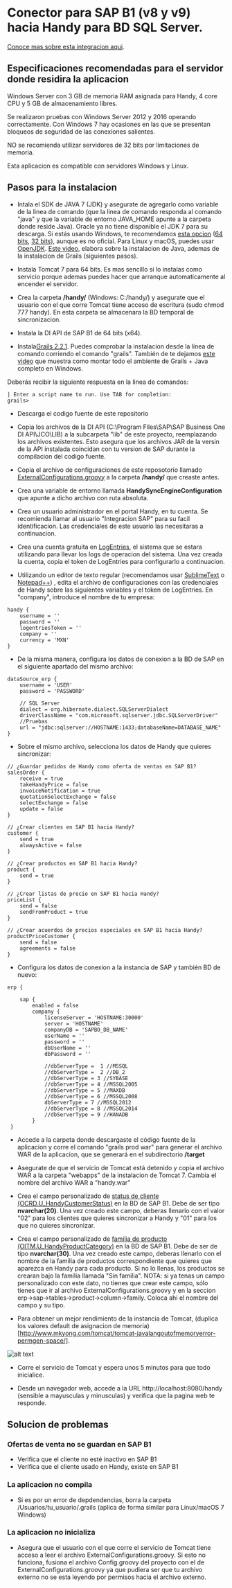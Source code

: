 # Conector para SAP B1 (v8 y v9) hacia Handy para BD SQL Server.

[Conoce mas sobre esta integracion aqui](http://ayuda.handy.la/general/integracion-sap-b1-handy).

## Especificaciones recomendadas para el servidor donde residira la aplicacion

Windows Server con 3 GB de memoria RAM asignada para Handy, 4 core CPU y 5 GB de almacenamiento libres.

Se realizaron pruebas con Windows Server 2012 y 2016 operando correctamente. Con Windows 7 hay ocasiones en las que se presentan bloqueos de seguridad de las conexiones salientes.

NO se recomienda utilizar servidores de 32 bits por limitaciones de memoria.

Esta aplicacion es compatible con servidores Windows y Linux.

## Pasos para la instalacion

- Intala el SDK de JAVA 7 (JDK) y asegurate de agregarlo como variable de la linea de comando (que la linea de comando responda al comando "java" y que la variable de entorno JAVA_HOME apunte a la carpeta donde reside Java). Oracle ya no tiene disponible el JDK 7 para su descarga. Si estás usando Windows, te recomendamos [esta opcion](https://github.com/alexkasko/openjdk-unofficial-builds) ([64 bits](https://bitbucket.org/alexkasko/openjdk-unofficial-builds/downloads/openjdk-1.7.0-u80-unofficial-windows-amd64-installer.zip), [32 bits](https://bitbucket.org/alexkasko/openjdk-unofficial-builds/downloads/openjdk-1.7.0-u80-unofficial-windows-i586-installer.zip)), aunque es no oficial. Para Linux y macOS, puedes usar [OpenJDK](http://openjdk.java.net/). [Este video](https://www.youtube.com/watch?v=Nu3GgjuUOtg), elabora sobre la instalacion de Java, ademas de la instalacion de Grails (siguientes pasos).

- Instala Tomcat 7 para 64 bits. Es mas sencillo si lo instalas como servicio porque ademas puedes hacer que arranque automaticamente al encender el servidor.

- Crea la carpeta **/handy/** (Windows: C:/handy/) y asegurate que el usuario con el que corre Tomcat tiene acceso de escritura (sudo chmod 777 handy). En esta carpeta se almacenara la BD temporal de sincronizacion.

- Instala la DI API de SAP B1 de 64 bits (x64).

- Instala[Grails 2.2.1](http://grails.org/download.html). Puedes comprobar la instalacion desde la línea de comando corriendo el comando "grails". También de te dejamos [este video](https://www.youtube.com/watch?v=Nu3GgjuUOtg) que muestra como montar todo el ambiente de Grails + Java completo en Windows.

Deberás recibir la siguiente respuesta en la linea de comandos:
```
| Enter a script name to run. Use TAB for completion: 
grails> 
```

- Descarga el codigo fuente de este repositorio

- Copia los archivos de la DI API (C:\Program Files\SAP\SAP Business One DI API\JCO\LIB) a la subcarpeta "lib" de este proyecto, reemplazando los archivos existentes. Esto asegura que los archivos JAR de la versin de la API instalada coincidan con tu version de SAP durante la compilacion del codigo fuente.

- Copia el archivo de configuraciones de este reposotorio llamado [ExternalConfigurations.groovy](https://github.com/arturoojeda/handy-sap-b1-integration/blob/master/ExternalConfigurations.groovy) a la carpeta **/handy/** que creaste antes.

- Crea una variable de entorno llamada **HandySyncEngineConfiguration** que apunte a dicho archivo con ruta absoluta.

- Crea un usuario administrador en el portal Handy, en tu cuenta. Se recomienda llamar al usuario "Integracion SAP" para su facil identificacion. Las credenciales de este usuario las necesitaras a continuacion.

- Crea una cuenta gratuita en [LogEntries](https://logentries.com/), el sistema que se estara utilizando para llevar los logs de operacion del sistema. Una vez creada la cuenta, copia el token de LogEntries para configurarlo a continuacion.

- Utilizando un editor de texto regular (recomendamos usar [SublimeText](https://www.sublimetext.com/) o [Notepad++](https://notepad-plus-plus.org/)) , edita el archivo de configuraciones con las credenciales de Handy sobre las siguientes variables y el token de LogEntries. En "company", introduce el nombre de tu empresa:

```
handy {
    username = ''
    password = ''
    logentriesToken = ''
    company = ''
    currency = 'MXN'
}
```

- De la misma manera, configura los datos de conexion a la BD de SAP en el siguiente apartado del mismo archivo:

```
dataSource_erp {
    username = 'USER'
    password = 'PASSWORD'

    // SQL Server
    dialect = org.hibernate.dialect.SQLServerDialect
    driverClassName = "com.microsoft.sqlserver.jdbc.SQLServerDriver"
    //Pruebas
    url = "jdbc:sqlserver://HOSTNAME:1433;databaseName=DATABASE_NAME"
}
```

- Sobre el mismo archivo, selecciona los datos de Handy que quieres sincronizar:

```
// ¿Guardar pedidos de Handy como oferta de ventas en SAP B1?
salesOrder {
    receive = true
    takeHandyPrice = false
    invoiceNotification = true
    quotationSelectExchange = false
    selectExchange = false
    update = false
}

// ¿Crear clientes en SAP B1 hacia Handy?
customer {
    send = true
    alwaysActive = false
}

// ¿Crear productos en SAP B1 hacia Handy?
product {
    send = true
}

// ¿Crear listas de precio en SAP B1 hacia Handy?
priceList {
    send = false
    sendFromProduct = true
}

// ¿Crear acuerdos de precios especiales en SAP B1 hacia Handy?
productPriceCustomer {
    send = false
    agreements = false
}
```
- Configura los datos de conexion a la instancia de SAP y también BD de nuevo:

```
erp {

    sap {
        enabled = false
        company {
            licenseServer = 'HOSTNAME:30000'
            server = 'HOSTNAME'
            companyDB = 'SAPBO_DB_NAME'
            userName = ''
            password = ''
            dbUserName = ''
            dbPassword = ''

            //dbServerType =  1 //MSSQL
            //dbServerType =  2 //DB_2
            //dbServerType = 3 //SYBASE
            //dbServerType = 4 //MSSQL2005
            //dbServerType = 5 //MAXDB
            //dbServerType = 6 //MSSQL2008
            dbServerType = 7 //MSSQL2012
            //dbServerType = 8 //MSSQL2014
            //dbServerType = 9 //HANADB
        }
 }
 ```

- Accede a la carpeta donde descargaste el código fuente de la aplicacion y corre el comando "grails prod war" para generar el archivo WAR de la aplicacion, que se generará en el subdirectorio **/target**

- Asegurate de que el servicio de Tomcat está detenido y copia el archivo WAR a la carpeta "webapps" de la instalacion de Tomcat 7. Cambia el nombre del archivo WAR a "handy.war"

- Crea el campo personalizado de [status de cliente (OCRD.U_HandyCustomerStatus)](http://ayuda.handy.la/general/integracion-sap-b1-handy) en la BD de SAP B1. Debe de ser tipo **nvarchar(20)**. Una vez creado este campo, deberas llenarlo con el valor "02" para los clientes que quieres sincronizar a Handy y "01" para los que no quieres sincronizar.

- Crea el campo personalizado de [familia de producto (OITM.U_HandyProductCategory)](http://ayuda.handy.la/general/integracion-sap-b1-handy) en la BD de SAP B1. Debe de ser de tipo **nvarchar(30)**. Una vez creado este campo, deberas llenarlo con el nombre de la familia de productos correspondiente que quieres que aparezca en Handy para cada producto. Si no lo llenas, los productos se crearan bajo la familia llamada "Sin familia". NOTA: si ya tenas un campo personalizado con este dato, no tienes que crear este campo, sólo tienes que ir al archivo ExternalConfigurations.groovy y en la seccion erp->sap->tables->product->column->family. Coloca ahi el nombre del campo y su tipo.

- Para obtener un mejor rendimiento de la instancia de Tomcat, (duplica los valores default de asignacion de memoria)[http://www.mkyong.com/tomcat/tomcat-javalangoutofmemoryerror-permgen-space/].

![alt text](https://github.com/arturoojeda/handy-sap-b1-integration/blob/master/tomcat%20memory.png?raw=true "Duplicar memoria Tomcat")


- Corre el servicio de Tomcat y espera unos 5 minutos para que todo inicialice.

- Desde un navegador web, accede a la URL http://localhost:8080/handy (sensible a mayusculas y minusculas) y verifica que la pagina web te responde.

## Solucion de problemas

### Ofertas de venta no se guardan en SAP B1
- Verifica que el cliente no esté inactivo en SAP B1
- Verifica que el cliente usado en Handy, existe en SAP B1

### La aplicacion no compila
- Si es por un error de depdendencias, borra la carpeta /Usuarios/tu_usuario/.grails (aplica de forma similar para Linux/macOS 7 Windows)

### La aplicacion no inicializa
- Asegura que el usuario con el que corre el servicio de Tomcat tiene acceso a leer el archivo ExternalConfigurations.groovy. Si esto no funciona, fusiona el archivo Config.groovy del proyecto con el de ExternalConfigurations.groovy ya que pudiera ser que tu archivo externo no se esta leyendo por permisos hacia el archivo externo. 
